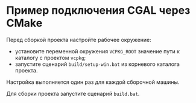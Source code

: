 # Пример подключения CGAL через CMake

Перед сборкой проекта настройте рабочее окружение:
* установите переменной окружения `VCPKG_ROOT` значение пути к каталогу с проектом `vcpkg`;
* запустите сценарий `build/setup-win.bat` из корневого каталога проекта.

Настройка выполняется один раз для каждой сборочной машины.

Для сборки проекта запустите сценарий `build.bat`.

